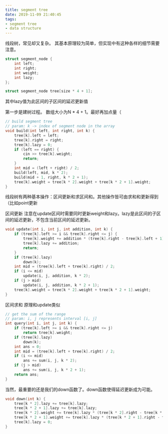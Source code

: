 ```yaml
---
title: segment tree
date: 2019-11-09 21:40:45
tags:
- segment tree
- data structure
---
```


线段树，常见却又复杂。
其基本原理较为简单，但实现中有这种各样的细节需要注意。

```c++
struct segment_node {
    int left;
    int right;
    int weight;
    int lazy;
};

struct segment_node tree[size * 4 + 1];
```
其中lazy值为此区间的子区间的延迟更新值

第一步是建树过程。
数组大小为N * 4 + 1。最好再加点量（
```c++
// build segment tree
// param: k -> index of segment node in the array
void build(int left, int right, int k) {
    tree[k].left = left;
    tree[k].right = right;
    tree[k].lazy = 0;
    if (left == right) {
        cin >> tree[k].weight;
        return;
    }
    int mid = (left + right) / 2;
    build(left, mid, k * 2);
    build(mid + 1, right, k * 2 + 1);
    tree[k].weight = tree[k * 2].weight + tree[k * 2 + 1].weight;
}
```

线段树有两种基本操作：区间更新和求区间和。其他操作皆可由求和和更新得到（比如point更新

区间更新
注意在update区间时需要同时更新weight和lazy。lazy是此区间的子区间的延迟更新，不包含当前区间的延迟更新。
```c++
void update(int i, int j, int addition, int k) {
    if (tree[k].left >= i && tree[k].right <= j) {
        tree[k].weight += addition * (tree[k].right - tree[k].left + 1);
        tree[k].lazy += addition;
        return;
    }
    if (tree[k].lazy)
        down(k);
    int mid = (tree[k].left + tree[k].right) / 2;
    if (i <= mid)
        update(i, j, addition, k * 2);
    if (j > mid)
        update(i, j, addition, k * 2 + 1);
    tree[k].weight = tree[k * 2].weight + tree[k * 2 + 1].weight;
}
```

区间求和
原理和update类似
```c++
// get the sum of the range
// param: i, j represents interval [i, j]
int query(int i, int j, int k) {
    if (tree[k].left >= i && tree[k].right <= j)
        return tree[k].weight;
    if (tree[k].lazy)
        down(k);
    int ans = 0;
    int mid = (tree[k].left + tree[k].right) / 2;
    if (i <= mid)
        ans += sum(i, j, k * 2);
    if (j > mid)
        ans += sum(i, j, k * 2 + 1);
    return ans;
}
```

当然，最重要的还是我们的down函数了。down函数使得延迟更新成为可能。
```c++
void down(int k) {
    tree[k * 2].lazy += tree[k].lazy;
    tree[k * 2 + 1].lazy += tree[k].lazy;
    tree[k * 2].weight += tree[k].lazy * (tree[k * 2].right - tree[k * 2].left + 1);
    tree[k * 2 + 1].weight += tree[k].lazy * (tree[k * 2 + 1].right - tree[k * 2 + 1].left + 1);
    tree[k].lazy = 0;
}
```